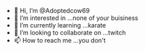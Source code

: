 - 👋 Hi, I’m @Adoptedcow69
- 👀 I’m interested in ...none of your buisiness
- 🌱 I’m currently learning ...karate
- 💞️ I’m looking to collaborate on ...twitch
- 📫 How to reach me ...you don't

<!---
Adoptedcow69/Adoptedcow69 is a ✨ special ✨ repository because its `README.md` (this file) appears on your GitHub profile.
You can click the Preview link to take a look at your changes.
--->
